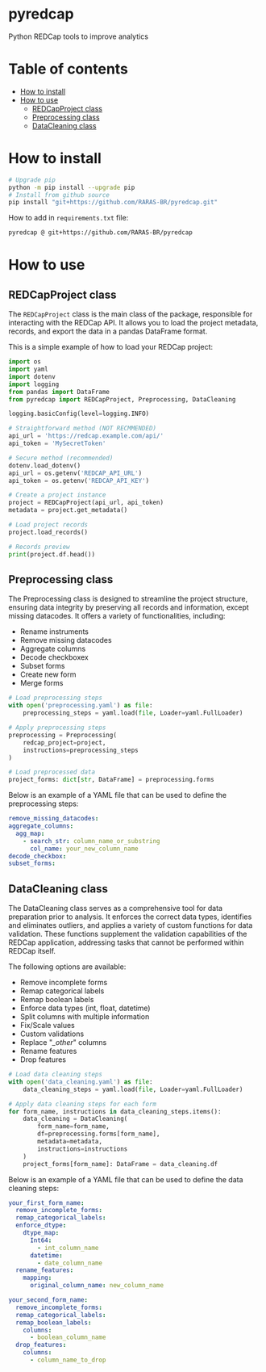 # pyredcap
Python REDCap tools to improve analytics

# Table of contents
- [How to install](#how-to-install)
- [How to use](#how-to-use)
  - [REDCapProject class](#redcapproject-class)
  - [Preprocessing class](#preprocessing-class)
  - [DataCleaning class](#datacleaning-class)

# How to install

```bash
# Upgrade pip
python -m pip install --upgrade pip 
# Install from github source
pip install "git+https://github.com/RARAS-BR/pyredcap.git"
```

How to add in `requirements.txt` file:
```txt
pyredcap @ git+https://github.com/RARAS-BR/pyredcap
```

# How to use

## REDCapProject class

The ``REDCapProject`` class is the main class of the package, responsible for interacting with the REDCap API.
It allows you to load the project metadata, records, and export the data in a pandas DataFrame format.

This is a simple example of how to load your REDCap project:
```python
import os
import yaml
import dotenv
import logging
from pandas import DataFrame
from pyredcap import REDCapProject, Preprocessing, DataCleaning

logging.basicConfig(level=logging.INFO)

# Straightforward method (NOT RECMMENDED)
api_url = 'https://redcap.example.com/api/'
api_token = 'MySecretToken'

# Secure method (recommended)
dotenv.load_dotenv()
api_url = os.getenv('REDCAP_API_URL')
api_token = os.getenv('REDCAP_API_KEY')

# Create a project instance
project = REDCapProject(api_url, api_token)
metadata = project.get_metadata()

# Load project records
project.load_records()

# Records preview
print(project.df.head())
```

## Preprocessing class

The Preprocessing class is designed to streamline the project structure, ensuring data integrity by preserving 
all records and information, except missing datacodes. It offers a variety of functionalities, including:  
- Rename instruments
- Remove missing datacodes
- Aggregate columns
- Decode checkboxex
- Subset forms
- Create new form
- Merge forms

```python
# Load preprocessing steps
with open('preprocessing.yaml') as file:
    preprocessing_steps = yaml.load(file, Loader=yaml.FullLoader)

# Apply preprocessing steps
preprocessing = Preprocessing(
    redcap_project=project,
    instructions=preprocessing_steps
)

# Load preprocessed data
project_forms: dict[str, DataFrame] = preprocessing.forms
```

Below is an example of a YAML file that can be used to define the preprocessing steps:
```yaml
remove_missing_datacodes:
aggregate_columns:
  agg_map:
    - search_str: column_name_or_substring
      col_name: your_new_column_name
decode_checkbox:
subset_forms:
```

## DataCleaning class

The DataCleaning class serves as a comprehensive tool for data preparation prior to analysis. 
It enforces the correct data types, identifies and eliminates outliers, and applies a variety of custom functions 
for data validation. These functions supplement the validation capabilities of the REDCap application, 
addressing tasks that cannot be performed within REDCap itself.  
  
The following options are available:
- Remove incomplete forms
- Remap categorical labels
- Remap boolean labels
- Enforce data types (int, float, datetime)
- Split columns with multiple information
- Fix/Scale values
- Custom validations
- Replace "*_other*" columns
- Rename features
- Drop features

```python
# Load data cleaning steps
with open('data_cleaning.yaml') as file:
    data_cleaning_steps = yaml.load(file, Loader=yaml.FullLoader)

# Apply data cleaning steps for each form
for form_name, instructions in data_cleaning_steps.items():
    data_cleaning = DataCleaning(
        form_name=form_name,
        df=preprocessing.forms[form_name],
        metadata=metadata,
        instructions=instructions
    )
    project_forms[form_name]: DataFrame = data_cleaning.df
```

Below is an example of a YAML file that can be used to define the data cleaning steps:
```yaml
your_first_form_name:
  remove_incomplete_forms:
  remap_categorical_labels:
  enforce_dtype:
    dtype_map:
      Int64:
        - int_column_name
      datetime:
        - date_column_name
  rename_features:
    mapping:
      original_column_name: new_column_name

your_second_form_name:
  remove_incomplete_forms:
  remap_categorical_labels:
  remap_boolean_labels:
    columns:
      - boolean_column_name
  drop_features:
    columns:
      - column_name_to_drop
```